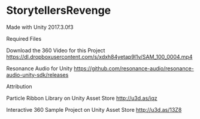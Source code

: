 # StorytellersRevenge

Made with Unity 2017.3.0f3

Required Files

Download the 360 Video for this Project
https://dl.dropboxusercontent.com/s/xdxh84yetap9l1v/SAM_100_0004.mp4

Resonance Audio for Unity
https://github.com/resonance-audio/resonance-audio-unity-sdk/releases


Attribution

Particle Ribbon Library on Unity Asset Store
http://u3d.as/iqz

Interactive 360 Sample Project on Unity Asset Store
http://u3d.as/13Z8
